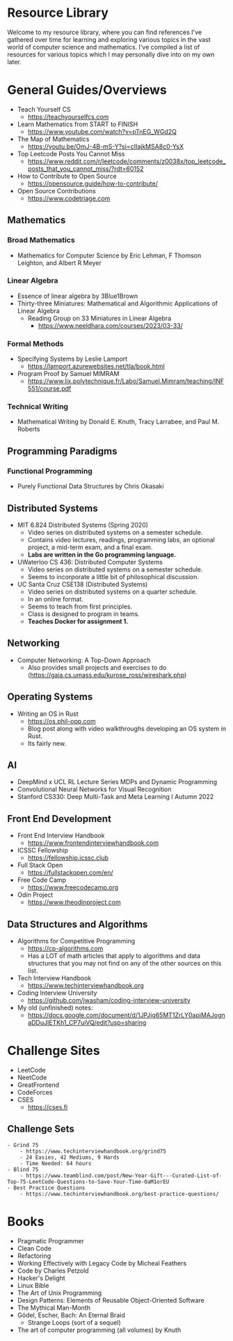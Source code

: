 # Resource Library
Welcome to my resource library, where you can find references I've gathered over time for learning and exploring various topics in the vast world of computer science and mathematics. I've compiled a list of resources for various topics which I may personally dive into on my own later.
# General Guides/Overviews
- Teach Yourself CS
    - https://teachyourselfcs.com
- Learn Mathematics from START to FINISH
    - https://www.youtube.com/watch?v=pTnEG_WGd2Q
- The Map of Mathematics
    - https://youtu.be/OmJ-4B-mS-Y?si=cIIajkMSA8c0-YsX
- Top Leetcode Posts You Cannot Miss
    - https://www.reddit.com/r/leetcode/comments/z0038x/top_leetcode_posts_that_you_cannot_miss/?rdt=60152
- How to Contribute to Open Source
    - https://opensource.guide/how-to-contribute/
- Open Source Contributions
    - https://www.codetriage.com


## Mathematics

### Broad Mathematics
- Mathematics for Computer Science by Eric Lehman, F Thomson Leighton, and Albert R Meyer

### Linear Algebra
- Essence of linear algebra by 3Blue1Brown
- Thirty-three Miniatures: Mathematical and Algorithmic Applications of Linear Algebra
    - Reading Group on 33 Miniatures in Linear Algebra
        - https://www.neeldhara.com/courses/2023/03-33/
### Formal Methods
- Specifying Systems by Leslie Lamport
    - https://lamport.azurewebsites.net/tla/book.html
- Program Proof by Samuel MIMRAM
    - https://www.lix.polytechnique.fr/Labo/Samuel.Mimram/teaching/INF551/course.pdf

### Technical Writing
- Mathematical Writing by Donald E. Knuth, Tracy Larrabee, and Paul M. Roberts

## Programming Paradigms
### Functional Programming
- Purely Functional Data Structures by Chris Okasaki

## Distributed Systems
-  MIT 6.824 Distributed Systems (Spring 2020)
    - Video series on distributed systems on a semester schedule.
    - Contains video lectures, readings, programming labs, an optional project, a mid-term exam, and a final exam.
    - **Labs are written in the Go programming language.**
-  UWaterloo CS 436: Distributed Computer Systems 
    - Video series on distributed systems on a semester schedule.
    - Seems to incorporate a little bit of philosophical discussion.
- UC Santa Cruz CSE138 (Distributed Systems)
    - Video series on distributed systems on a quarter schedule. 
    - In an online format.
    - Seems to teach from first principles.
    - Class is designed to program in teams.
    - **Teaches Docker for assignment 1.**

## Networking
- Computer Networking: A Top-Down Approach
    - Also provides small projects and exercises to do (https://gaia.cs.umass.edu/kurose_ross/wireshark.php)

## Operating Systems
- Writing an OS in Rust
    - https://os.phil-opp.com
    - Blog post along with video walkthroughs developing an OS system in Rust. 
    - Its fairly new.

## AI
-  DeepMind x UCL RL Lecture Series MDPs and Dynamic Programming
- Convolutional Neural Networks for Visual Recognition 
- Stanford CS330: Deep Multi-Task and Meta Learning I Autumn 2022 

## Front End Development
- Front End Interview Handbook
    - https://www.frontendinterviewhandbook.com
- ICSSC Fellowship
    - https://fellowship.icssc.club
- Full Stack Open
    - https://fullstackopen.com/en/
- Free Code Camp
    - https://www.freecodecamp.org
- Odin Project
    - https://www.theodinproject.com


## Data Structures and Algorithms
- Algorithms for Competitive Programming
    - https://cp-algorithms.com
    - Has a LOT of math articles that apply to algorithms and data structures that you may not find on any of the other sources on this list.
- Tech Interview Handbook
    - https://www.techinterviewhandbook.org
- Coding Interview University
    - https://github.com/jwasham/coding-interview-university
- My old (unfinished) notes:
    - https://docs.google.com/document/d/1JPJjg65MT1ZrLY0apiMAJognaDDuJIETKh1_CP7uiVQ/edit?usp=sharing

# Challenge Sites
- LeetCode
- NeetCode
- GreatFrontend
- CodeForces
- CSES
    - https://cses.fi


## Challenge Sets
    - Grind 75
        - https://www.techinterviewhandbook.org/grind75
        - 24 Easies, 42 Mediums, 9 Hards
        - Time Needed: 64 hours
    - Blind 75
        - https://www.teamblind.com/post/New-Year-Gift---Curated-List-of-Top-75-LeetCode-Questions-to-Save-Your-Time-OaM1orEU
    - Best Practice Questions
        - https://www.techinterviewhandbook.org/best-practice-questions/


# Books
- Pragmatic Programmer
- Clean Code
- Refactoring
- Working Effectively with Legacy Code by Micheal Feathers
- Code by Charles Petzold
- Hacker's Delight 
- Linux Bible
- The Art of Unix Programming
- Design Patterns: Elements of Reusable Object-Oriented Software
- The Mythical Man-Month
- Gödel, Escher, Bach: An Eternal Braid
    - Strange Loops (sort of a sequel)
- The art of computer programming (all volumes) by Knuth
